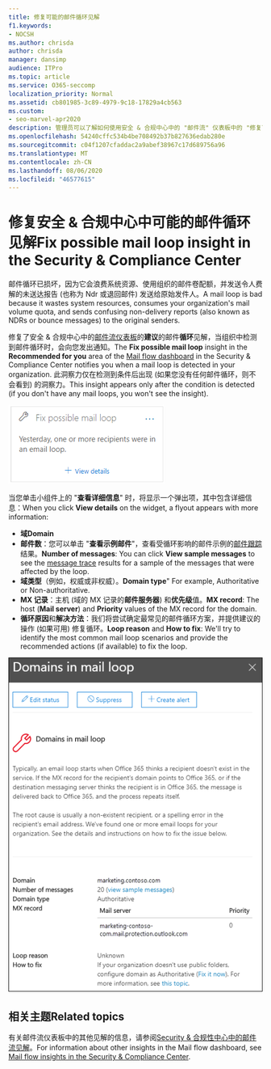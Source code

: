 ```yaml
---
title: 修复可能的邮件循环见解
f1.keywords:
- NOCSH
ms.author: chrisda
author: chrisda
manager: dansimp
audience: ITPro
ms.topic: article
ms.service: O365-seccomp
localization_priority: Normal
ms.assetid: cb801985-3c89-4979-9c18-17829a4cb563
ms.custom:
- seo-marvel-apr2020
description: 管理员可以了解如何使用安全 & 合规中心中的 "邮件流" 仪表板中的 "修复可能的邮件循环真知灼见" 来识别和修复其组织中的邮件循环。
ms.openlocfilehash: 54240cffc534b4be708492b37b827636edab280e
ms.sourcegitcommit: c04f1207cfaddac2a9abef38967c17d689756a96
ms.translationtype: MT
ms.contentlocale: zh-CN
ms.lasthandoff: 08/06/2020
ms.locfileid: "46577615"
---
```

# <a name="fix-possible-mail-loop-insight-in-the-security--compliance-center"></a><span data-ttu-id="803c8-103">修复安全 & 合规中心中可能的邮件循环见解</span><span class="sxs-lookup"><span data-stu-id="803c8-103">Fix possible mail loop insight in the Security & Compliance Center</span></span>

<span data-ttu-id="803c8-104">邮件循环已损坏，因为它会浪费系统资源、使用组织的邮件卷配额，并发送令人费解的未送达报告 (也称为 Ndr 或退回邮件) 发送给原始发件人。</span><span class="sxs-lookup"><span data-stu-id="803c8-104">A mail loop is bad because it wastes system resources, consumes your organization's mail volume quota, and sends confusing non-delivery reports (also known as NDRs or bounce messages) to the original senders.</span></span>

<span data-ttu-id="803c8-105">修复了安全 & 合规中心中的[邮件流仪表板](mail-flow-insights-v2.md)的**建议**的邮件**循环**见解，当组织中检测到邮件循环时，会向您发出通知。</span><span class="sxs-lookup"><span data-stu-id="803c8-105">The **Fix possible mail loop** insight in the **Recommended for you** area of the [Mail flow dashboard](mail-flow-insights-v2.md) in the Security & Compliance Center notifies you when a mail loop is detected in your organization.</span></span> <span data-ttu-id="803c8-106">此洞察力仅在检测到条件后出现 (如果您没有任何邮件循环，则不会看到) 的洞察力。</span><span class="sxs-lookup"><span data-stu-id="803c8-106">This insight appears only after the condition is detected (if you don't have any mail loops, you won't see the insight).</span></span>

![修复邮件流仪表板的 "为您推荐的情况" 区域中的邮件流规则的速度下降](../../media/mfi-fix-possible-mail-loop.png)

<span data-ttu-id="803c8-108">当您单击小组件上的 "**查看详细信息**" 时，将显示一个弹出项，其中包含详细信息：</span><span class="sxs-lookup"><span data-stu-id="803c8-108">When you click **View details** on the widget, a flyout appears with more information:</span></span>

- <span data-ttu-id="803c8-109">**域**</span><span class="sxs-lookup"><span data-stu-id="803c8-109">**Domain**</span></span>
- <span data-ttu-id="803c8-110">**邮件数**：您可以单击 "**查看示例邮件**"，查看受循环影响的邮件示例的[邮件跟踪](message-trace-scc.md)结果。</span><span class="sxs-lookup"><span data-stu-id="803c8-110">**Number of messages**: You can click **View sample messages** to see the [message trace](message-trace-scc.md) results for a sample of the messages that were affected by the loop.</span></span>
- <span data-ttu-id="803c8-111">**域类型**（例如，权威或非权威）。</span><span class="sxs-lookup"><span data-stu-id="803c8-111">**Domain type**" For example, Authoritative or Non-authoritative.</span></span>
- <span data-ttu-id="803c8-112">**MX 记录**：主机 (域的 MX 记录的**邮件服务器**) 和**优先级**值。</span><span class="sxs-lookup"><span data-stu-id="803c8-112">**MX record**: The host (**Mail server**) and **Priority** values of the MX record for the domain.</span></span>
- <span data-ttu-id="803c8-113">**循环原因**和**解决方法**：我们将尝试确定最常见的邮件循环方案，并提供建议的操作 (如果可用) 修复循环。</span><span class="sxs-lookup"><span data-stu-id="803c8-113">**Loop reason** and **How to fix**: We'll try to identify the most common mail loop scenarios and provide the recommended actions (if available) to fix the loop.</span></span>

![在 "修复可能的邮件循环" 见解上单击 "查看详细信息" 后出现的详细信息浮出](../../media/mfi-fix-possible-mail-loop-details.png)

## <a name="related-topics"></a><span data-ttu-id="803c8-115">相关主题</span><span class="sxs-lookup"><span data-stu-id="803c8-115">Related topics</span></span>

<span data-ttu-id="803c8-116">有关邮件流仪表板中的其他见解的信息，请参阅[Security & 合规性中心中的邮件流见解](mail-flow-insights-v2.md)。</span><span class="sxs-lookup"><span data-stu-id="803c8-116">For information about other insights in the Mail flow dashboard, see [Mail flow insights in the Security & Compliance Center](mail-flow-insights-v2.md).</span></span>
